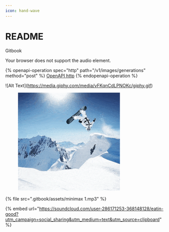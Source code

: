 ```yaml
---
icon: hand-wave
---
```


# README

Gitbook

Your browser does not support the audio element.

{% openapi-operation spec="http" path="/v1/images/generations" method="post" %}
[OpenAPI http](https://gitbook-x-prod-openapi.4401d86825a13bf607936cc3a9f3897a.r2.cloudflarestorage.com/raw/0ad00d200dbdd39f09751692f43c83890116d4e5bb16321fe76c0e9ae68b3956.yaml?X-Amz-Algorithm=AWS4-HMAC-SHA256&X-Amz-Content-Sha256=UNSIGNED-PAYLOAD&X-Amz-Credential=dce48141f43c0191a2ad043a6888781c%2F20250825%2Fauto%2Fs3%2Faws4_request&X-Amz-Date=20250825T123857Z&X-Amz-Expires=172800&X-Amz-Signature=6e2ccbb225217118a1bdb161cd4bf27f6bec55519da4ad50c1db8d7ad9e8c608&X-Amz-SignedHeaders=host&x-amz-checksum-mode=ENABLED&x-id=GetObject)
{% endopenapi-operation %}

!\[Alt Text]\(https://media.giphy.com/media/vFKqnCdLPNOKc/giphy.gif)

<figure><img src=".gitbook/assets/9 kling.gif" alt=""><figcaption></figcaption></figure>

{% file src=".gitbook/assets/minimax 1.mp3" %}

{% embed url="https://soundcloud.com/user-286171253-368148128/eatin-good?utm_campaign=social_sharing&utm_medium=text&utm_source=clipboard" %}
